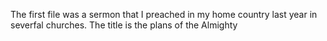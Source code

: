 The first file was a sermon that I preached in my home country last year in severfal churches.
The title is the plans of the Almighty
